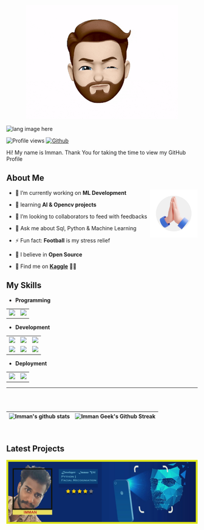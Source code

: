 <p align="center">
    <img width="400" src="https://github.com/immangeek/immangeek/raw/main/face_animated.gif">
</p>
<p align="left"><img width=30%" src="https://github.com/immangeek/immangeek/raw/main/lang.gif" alt="lang image here" /></p>

![Profile views](https://visitor-badge.glitch.me/badge?page_id=immangeek)
[![Github](https://img.shields.io/github/followers/immangeek?label=Follow&style=social)](https://github.com/immangeek)

<div size='20px'> Hi! My name is Imman. Thank You for taking the time to view my GitHub Profile



<h2> About Me </h2>

<img width="25%" align="right" alt="Github" src="https://github.com/immangeek/immangeek/raw/main/Hand.gif" />

- 🔭 I’m currently working on  **ML Development**
  
- 🌱 learning **AI & Opencv projects**
  
- 👯 I’m looking to collaborators to feed with feedbacks
  
- 💬 Ask me about Sql, Python & Machine Learning
  
- ⚡ Fun fact: **Football** is my stress relief 

- 🧡 I believe in **Open Source**

- 🤗 Find me on [**Kaggle**](https://www.kaggle.com/immanvel) 🙌🏽





## My Skills 

- **Programming**
<table>
<tbody>
 <tr>
<td align="center" width="50%">
<img height=60px src="https://www.vectorlogo.zone/logos/python/python-ar21.svg"> 
</td>

<td align="center" width="50%">
<img height=80px src="https://www.vectorlogo.zone/logos/usepanda/usepanda-ar21.svg"> 
</td>

</tr>

</tbody>
</table>


- **Development**
<table>
<tbody>
 <tr>
<td align="center" width="33%">
<img height=60px src="https://www.vectorlogo.zone/logos/numpy/numpy-ar21.svg"> 
</td>

<td align="center" width="33%">
<img height=70px src="https://www.vectorlogo.zone/logos/mongodb/mongodb-ar21.svg"> 
</td>

<td align="center" width="33%">
<img height=60px src="https://www.vectorlogo.zone/logos/mysql/mysql-ar21.svg"> 
</td>

</tr>

 <tr>
<td align="center" width="33%">
<img height=60px src="https://www.vectorlogo.zone/logos/plot_ly/plot_ly-ar21.svg"> 
</td>

<td align="center" width="33%">
<img height=60px src="https://seaborn.pydata.org/_images/logo-tall-lightbg.svg"> 
</td>

<td align="center" width="33%">
<img height=60px src="https://upload.wikimedia.org/wikipedia/commons/thumb/0/05/Scikit_learn_logo_small.svg/2560px-Scikit_learn_logo_small.svg.png"> 
</td>

</tr>


</tbody>
</table>

- **Deployment**
<table>
<tbody>
 <tr>
<td align="center" width="50%">
<img height=60px src="https://www.vectorlogo.zone/logos/heroku/heroku-ar21.svg"> 
</td>

<td align="center" width="50%">
<img height=80px src="https://streamlit.io/images/brand/streamlit-logo-primary-colormark-darktext.svg"> 
</td>

</tr>

</tbody>
</table>

<hr>




<br>
  <br>
  


| ![Imman's github stats](https://github-readme-stats.vercel.app/api?username=immangeek&show_icons=true&theme=tokyonight) | ![Imman Geek's Github Streak](https://github-readme-streak-stats.herokuapp.com/?user=immangeek&theme=tokyonight) |
| --- | --- |
<br>

## Latest Projects

[![alt text](https://github.com/immangeek/Face_Recognition-and-Attendance/blob/b0475b3b76ccddc05a4ab28d724f59d21099ca0e/Other%20Files/Face_Recognition_Cover.png)](https://github.com/immangeek/Face_Recognition-and-Attendance "Face Recognition")

